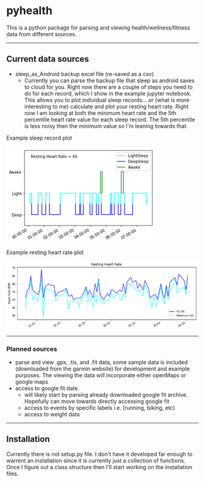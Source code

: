 # pyhealth
This is a python package for parsing and viewing health/wellness/fitness data from different sources.

---
## Current data sources
* sleep_as_Android backup excel file (re-saved as a csv)
    * Currently you can parse the backup file that sleep as android saves to cloud for you. Right now there are a couple of steps you need to do for each record, which I show in the example jupyter notebook. This allows you to plot individual sleep records... or (what is more interesting to me) calculate and plot your resting heart rate. Right now I am looking at both the minimum heart rate and the 5th percentile heart rate value for each sleep record. The 5th percentile is less noisy then the minimum value so I'm leaning towards that.

Example sleep record plot

![sleep record image](/examples/example_sleep_record.png?raw=true "Example Sleep Record")

Example resting heart rate plot

![resting heart rate image](/examples/example_resting_heartrate.png?raw=true "Example Resting Heart Rates")

---
### Planned sources
* parse and view .gpx, .tix, and .fit data, some sample data is included (downloaded from the garmin website) for development and example purposes. The viewing the data will incorporate either openMaps or google maps
* access to google fit date. 
    * will likely start by parsing already downloaded google fit archive. Hopefully can move towards directly accessing google fit
    * access to events by specific labels i.e. (running, biking, etc)
    * access to weight data

---
## Installation
Currently there is not setup.py file. I don't have it developed far enough to warrent an installation since it is currently just a collection of functions. Once I figure out a class structure then I'll start working on the installation files.

